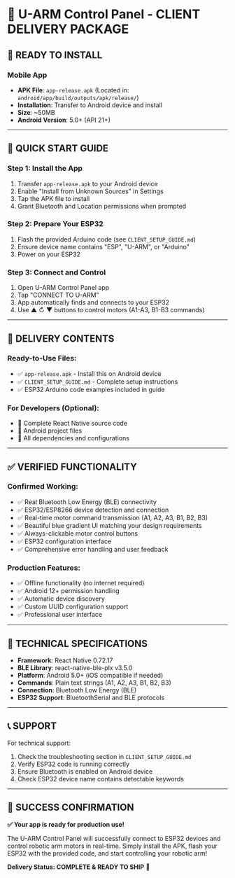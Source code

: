 # 🦾 U-ARM Control Panel - CLIENT DELIVERY PACKAGE

## 📱 **READY TO INSTALL**

### **Mobile App**
- **APK File**: `app-release.apk` (Located in: `android/app/build/outputs/apk/release/`)
- **Installation**: Transfer to Android device and install
- **Size**: ~50MB
- **Android Version**: 5.0+ (API 21+)

---

## 🚀 **QUICK START GUIDE**

### **Step 1: Install the App**
1. Transfer `app-release.apk` to your Android device
2. Enable "Install from Unknown Sources" in Settings
3. Tap the APK file to install
4. Grant Bluetooth and Location permissions when prompted

### **Step 2: Prepare Your ESP32**
1. Flash the provided Arduino code (see `CLIENT_SETUP_GUIDE.md`)
2. Ensure device name contains "ESP", "U-ARM", or "Arduino"
3. Power on your ESP32

### **Step 3: Connect and Control**
1. Open U-ARM Control Panel app
2. Tap "CONNECT TO U-ARM"
3. App automatically finds and connects to your ESP32
4. Use ▲ ↻ ▼ buttons to control motors (A1-A3, B1-B3 commands)

---

## 📁 **DELIVERY CONTENTS**

### **Ready-to-Use Files:**
- ✅ `app-release.apk` - Install this on Android device
- ✅ `CLIENT_SETUP_GUIDE.md` - Complete setup instructions
- ✅ ESP32 Arduino code examples included in guide

### **For Developers (Optional):**
- 📂 Complete React Native source code
- 📂 Android project files
- 📂 All dependencies and configurations

---

## ✅ **VERIFIED FUNCTIONALITY**

### **Confirmed Working:**
- ✅ Real Bluetooth Low Energy (BLE) connectivity
- ✅ ESP32/ESP8266 device detection and connection
- ✅ Real-time motor command transmission (A1, A2, A3, B1, B2, B3)
- ✅ Beautiful blue gradient UI matching your design requirements
- ✅ Always-clickable motor control buttons
- ✅ ESP32 configuration interface
- ✅ Comprehensive error handling and user feedback

### **Production Features:**
- ✅ Offline functionality (no internet required)
- ✅ Android 12+ permission handling
- ✅ Automatic device discovery
- ✅ Custom UUID configuration support
- ✅ Professional user interface

---

## 🔧 **TECHNICAL SPECIFICATIONS**

- **Framework**: React Native 0.72.17
- **BLE Library**: react-native-ble-plx v3.5.0
- **Platform**: Android 5.0+ (iOS compatible if needed)
- **Commands**: Plain text strings (A1, A2, A3, B1, B2, B3)
- **Connection**: Bluetooth Low Energy (BLE)
- **ESP32 Support**: BluetoothSerial and BLE protocols

---

## 📞 **SUPPORT**

For technical support:
1. Check the troubleshooting section in `CLIENT_SETUP_GUIDE.md`
2. Verify ESP32 code is running correctly
3. Ensure Bluetooth is enabled on Android device
4. Check ESP32 device name contains detectable keywords

---

## 🎯 **SUCCESS CONFIRMATION**

**✅ Your app is ready for production use!**

The U-ARM Control Panel will successfully connect to ESP32 devices and control robotic arm motors in real-time. Simply install the APK, flash your ESP32 with the provided code, and start controlling your robotic arm!

**Delivery Status: COMPLETE & READY TO SHIP** 🚀